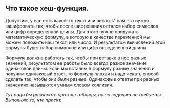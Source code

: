 ## Что такое хеш-функция.

Допустим, у нас есть какой-то текст или число. И нам его нужно зашифровать так, чтобы после шифрования 
остался набор символов или цифр определенной длины. Для этого нужно придумать математическую формулу, 
в которую в качестве переменной мы можем положить наш текст, или число. И результатом вычислений этой формулы 
будет набор символов или цифр определенной длины.

Формула должна работать так, чтобы при вставке в нее разных значений, результатом ее работы было всегда разное 
значение одинаковой длины. Если мы вставим в формулу разные значения и получим одинаковый ответ, то формула плохая
 и надо искать способ сделать так, чтобы они были разные. Одинаковые ответы при разных значениях называются
умным словом коллизия.

*Тут надо бы расписать про хэш таблицы, но по заданию не требуется. Выполняю то, что просят.*
